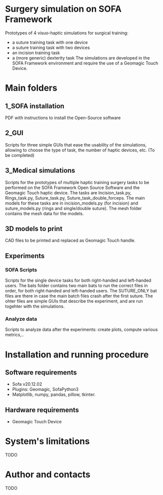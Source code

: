 # Surgery simulation on SOFA Framework
Prototypes of 4 visuo-haptic simulations for surgical training:
  - a suture training task with one device
  - a suture training task with two devices
  - an incision training task
  - a (more generic) dexterity task
The simulations are developed in the SOFA Framework environment and require the use of a Geomagic Touch Device.

# Main folders

## 1_SOFA installation
PDF with instructions to install the Open-Source software

## 2_GUI
Scripts for three simple GUIs that ease the usability of the simulations, allowing to choose the type of task, the number of haptic devices, etc. (To be completed)

## 3_Medical simulations
Scripts for the prototypes of multiple haptic training surgery tasks to be performed on the SOFA Framework Open Source Software and the Geomagic Touch haptic device. The tasks are Incision_task.py, Rings_task.py, Suture_task.py, Suture_task_double_forceps. The main models for these tasks are in incision_models.py (for incision) and suture_models.py (rings and single/double suture).
The mesh folder contains the mesh data for the models. 

## 3D models to print
CAD files to be printed and replaced as Geomagic Touch handle.

## Experiments

### SOFA Scripts
Scripts for the single device tasks for both right-handed and left-handed users. The bats folder contains two main bats to run the correct files in order,  for both right-handed and left-handed users. The SUTURE_ONLY bat files are there in case the main batch files crash after the first suture. The ohter files are simple GUIs that describe the experiment, and are run togehter with the simulations.
### Analyze data
Scripts to analyze data after the experiments: create plots, compute various metrics,..

# Installation and running procedure
## Software requirements
- Sofa v20.12.02 
- Plugins: Geomagic, SofaPython3
- Matplotlib, numpy, pandas, pillow, tkinter.

## Hardware requirements
- Geomagic Touch Device 

# System's limitations
TODO

# Author and contacts
TODO




